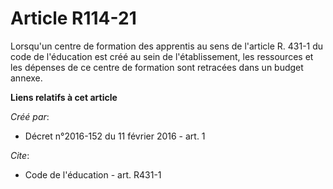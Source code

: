 # Article R114-21

Lorsqu'un centre de formation des apprentis au sens de l'article R. 431-1 du code de l'éducation est créé au sein de
l'établissement, les ressources et les dépenses de ce centre de formation sont retracées dans un budget annexe.

**Liens relatifs à cet article**

_Créé par_:

  - Décret n°2016-152 du 11 février 2016 - art. 1

_Cite_:

  - Code de l'éducation - art. R431-1
